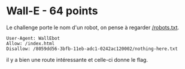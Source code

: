 # Wall-E - 64 points

Le challenge porte le nom d'un robot, on pense à regarder [/robots.txt](http://wall-e.phack.fr/robots.txt).

```
User-Agent: WallEbot
Allow: /index.html
Disallow: /8059dd56-3bfb-11eb-adc1-0242ac120002/nothing-here.txt
```

il y a bien une route intéressante et celle-ci donne le flag.